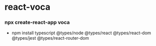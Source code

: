 # react-voca
### npx create-react-app voca
+ npm install typescript @types/node @types/react @types/react-dom @types/jest @types/react-router-dom

